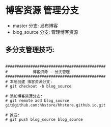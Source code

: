 

# 博客资源 管理分支

- master 分支: 发布博客
- blog_source 分支: 管理博客资源


## 多分支管理技巧:

```

############################################
#           博客资源 - 分支管理
############################################
# 本地创建 博客资源分支:
# git checkout -b blog_source

# 添加博客资源分支:
# git remote add blog_source git@github.com:hhstore/hhstore.github.io.git

# 推送:
# git push blog_source blog_source

```